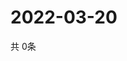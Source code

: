 # 2022-03-20
  共 0条

  <!-- BEGIN -->
  <!-- 最后更新时间Sun Mar 20 2022 08:06:57 GMT+0000 (Coordinated Universal Time) -->
  
  <!-- END -->
  
  